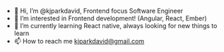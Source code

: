 - 👋 Hi, I’m @kjparkdavid, Frontend focus Software Engineer
- 👀 I’m interested in Frontend development! (Angular, React, Ember)
- 🌱 I’m currently learning React native, always looking for new things to learn
- 📫 How to reach me kjparkdavid@gmail.com

<!---
kjparkdavid/kjparkdavid is a ✨ special ✨ repository because its `README.md` (this file) appears on your GitHub profile.
You can click the Preview link to take a look at your changes.
--->
